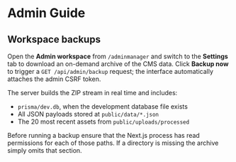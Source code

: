 # Admin Guide

## Workspace backups

Open the **Admin workspace** from `/adminmanager` and switch to the **Settings** tab to download
an on-demand archive of the CMS data. Click **Backup now** to trigger a `GET /api/admin/backup`
request; the interface automatically attaches the admin CSRF token.

The server builds the ZIP stream in real time and includes:

- `prisma/dev.db`, when the development database file exists
- All JSON payloads stored at `public/data/*.json`
- The 20 most recent assets from `public/uploads/processed`

Before running a backup ensure that the Next.js process has read permissions for each of those
paths. If a directory is missing the archive simply omits that section.
